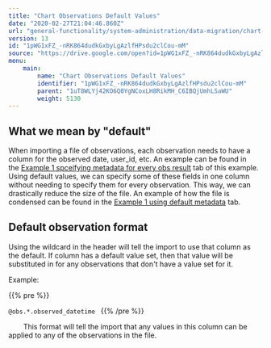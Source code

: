 ```yaml
---
title: "Chart Observations Default Values"
date: "2020-02-27T21:04:46.860Z"
url: "general-functionality/system-administration/data-migration/chart-observations-default-values.html"
version: 13
id: "1pWG1xFZ_-nRK864dudkGxbyLgAzlfHPsdu2clCou-mM"
source: "https://drive.google.com/open?id=1pWG1xFZ_-nRK864dudkGxbyLgAzlfHPsdu2clCou-mM"
menu:
    main:
        name: "Chart Observations Default Values"
        identifier: "1pWG1xFZ_-nRK864dudkGxbyLgAzlfHPsdu2clCou-mM"
        parent: "1uT8WLYj42KO6Q0YgNCoxLH8RikMH_C6IBQjUmhLSaWU"
        weight: 5130
---
```

## What we mean by "default"

When importing a file of observations, each observation needs to have a column for the observed date, user_id, etc. An example can be found in the [Example 1 spceifying metadata for every obs result](https://docs.google.com/spreadsheets/d/1m09kcigKY1wYOJzEIdMDj6zS5IP5Me2_L-xK_53aFMY/edit#gid=1502636095) tab of this example. Using default values, we can specify some of these fields in one column without needing to specify them for every observation. This way, we can drastically reduce the size of the file. An example of how the file is condensed can be found in the [Example 1 using default metadata](https://docs.google.com/spreadsheets/d/1m09kcigKY1wYOJzEIdMDj6zS5IP5Me2_L-xK_53aFMY/edit#gid=2105581120) tab.



## Default observation format

Using the wildcard in the header will tell the import to use that column as the default. If column has a default value set, then that value will be substituted in for any observations that don't have a value set for it.

Example:



{{% pre %}}

` @obs.*.observed_datetime 
`
{{% /pre %}}


` 
`
`
`
This format will tell the import that any values in this column can be applied to any of the observations in the file.

